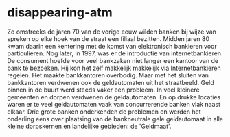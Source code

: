 # disappearing-atm

Zo omstreeks de jaren 70 van de vorige eeuw wilden banken bij wijze van spreken op elke hoek van de straat een filiaal bezitten. Midden jaren 80 kwam daarin een kentering met de komst van elektronisch bankieren voor particulieren. Nog later, in 1997, was er de introductie van internetbankieren. De consument hoefde voor veel bankzaken niet langer een kantoor van de bank te bezoeken. Hij kon het zelf makkelijk makkelijk via Internetbankieren regelen. Het maakte bankkantoren overbodig. Maar met het sluiten van bankkantoren verdwenen ook de geldautomaten uit het straatbeeld. Geld pinnen in de buurt werd steeds vaker een probleem. In veel kleinere gemeenten en dorpen verdwenen de geldautomaten. En op drukke locaties waren er te veel geldautomaten vaak van concurrerende banken vlak naast elkaar. Drie grote banken onderkenden de problemen en werden het onderling eens over plaatsing van de bankneutrale gele geldautomaat in alle kleine dorpskernen en landelijke gebieden: de 'Geldmaat'.
